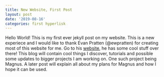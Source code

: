```yaml
---
title: New Website, First Post
layout: post
date: '2019-08-16'
categories: first hyperlisk
---
```


Hello World! This is my first ever jekyll post on my website. This is a new experiece and I would like to thank Evan Pratten (@ewpratten) for creating most of this website for me.
Go to his <a href="https://retrylife.ca">website</a>, he has some cool stuff over there! This blog will contain cool things I discover, tutorials and possible some updates to bigger projects I am working on. One such project being Magnus. A later post will explain all about my plans for Magnus and how I hope it can be used.



